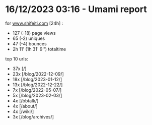 # 16/12/2023 03:16 - Umami report
for www.shifeiti.com [24h] :

 - 127 (-18) page views
 - 65 (-2) uniques
 - 47 (-4) bounces
 - 2h 11'  (1h 31' 9'') totaltime


top 10 urls:
 - 37x [/]
 - 23x [/blog/2022-12-09/]
 - 18x [/blog/2023-01-12/]
 - 13x [/blog/2022-12-22/]
 - 7x [/blog/2022-05-07/]
 - 5x [/blog/2023-02-03/]
 - 4x [/bbtalk/]
 - 4x [/about/]
 - 4x [/wiki/]
 - 3x [/blog/archives/]


